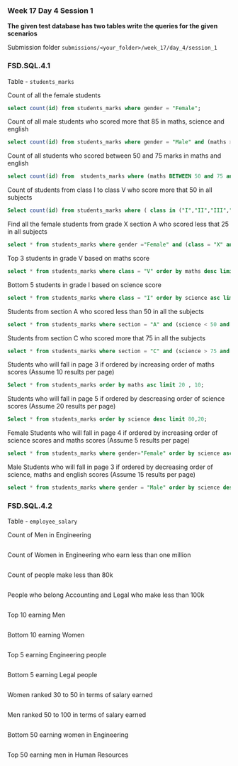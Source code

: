 ### Week 17 Day 4 Session 1

**The given test database has two tables write the queries for the given scenarios**

Submission folder `submissions/<your_folder>/week_17/day_4/session_1`

### FSD.SQL.4.1

Table - `students_marks`

Count of all the female students

```sql
select count(id) from students_marks where gender = "Female";
```

Count of all male students who scored more that 85 in maths, science and english

```sql
select count(id) from students_marks where gender = "Male" and (maths > 85 and science > 85 and english > 85);
```

Count of all students who scored between 50 and 75 marks in maths and english

```sql
select count(id) from  students_marks where (maths BETWEEN 50 and 75 and english BETWEEN 50 and 75);
```

Count of students from class I to class V who score more that 50 in all subjects

```sql
Select count(id) from students_marks where ( class in ("I","II","III","IV","V") ) and (maths > 50 and science > 50 and english > 50);
```

Find all the female students from grade X section A who scored less that 25 in all subjects

```sql
select * from students_marks where gender ="Female" and (class = "X" and section = "A" and (maths < 25 and science < 25 and english < 25))
```

Top 3 students in grade V based on maths score

```sql
select * from students_marks where class = "V" order by maths desc limit 3;
```

Bottom 5 students in grade I based on science score

```sql
select * from students_marks where class = "I" order by science asc limit 5;

```

Students from section A who scored less than 50 in all the subjects

```sql
select * from students_marks where section = "A" and (science < 50 and maths < 50 and english < 50);
```

Students from section C who scored more that 75 in all the subjects

```sql
select * from students_marks where section = "C" and (science > 75 and maths > 75 and english > 75);
```

Students who will fall in page 3 if ordered by increasing order of maths scores (Assume 10 results per page)

```sql
Select * from students_marks order by maths asc limit 20 , 10;
```

Students who will fall in page 5 if ordered by descreasing order of science scores (Assume 20 results per page)

```sql
Select * from students_marks order by science desc limit 80,20;
```

Female Students who will fall in page 4 if ordered by increasing order of science scores and maths scores (Assume 5 results per page)

```sql
select * from students_marks where gender="Female" order by science asc, maths asc LIMIT 15,5;
```

Male Students who will fall in page 3 if ordered by decreasing order of science, maths and english scores (Assume 15 results per page)

```sql
select * from students_marks where gender = "Male" order by science desc,maths desc,english desc limit 30,15;
```

### FSD.SQL.4.2

Table - `employee_salary`

Count of Men in Engineering

```sql

```

Count of Women in Engineering who earn less than one million

```sql

```

Count of people make less than 80k

```sql

```

People who belong Accounting and Legal who make less than 100k

```sql

```

Top 10 earning Men

```sql

```

Bottom 10 earning Women

```sql

```

Top 5 earning Engineering people

```sql

```

Bottom 5 earning Legal people

```sql

```

Women ranked 30 to 50 in terms of salary earned

```sql

```

Men ranked 50 to 100 in terms of salary earned

```sql

```

Bottom 50 earning women in Engineering

```sql

```

Top 50 earning men in Human Resources

```sql

```
